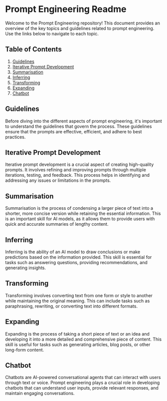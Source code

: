 # Prompt Engineering Readme

Welcome to the Prompt Engineering repository! This document provides an overview of the key topics and guidelines related to prompt engineering. Use the links below to navigate to each topic.

## Table of Contents

1. [Guidelines](#guidelines)
2. [Iterative Prompt Development](#iterative-prompt-development)
3. [Summarisation](#summarisation)
4. [Inferring](#inferring)
5. [Transforming](#transforming)
6. [Expanding](#expanding)
7. [Chatbot](#chatbot)

## Guidelines

Before diving into the different aspects of prompt engineering, it's important to understand the guidelines that govern the process. These guidelines ensure that the prompts are effective, efficient, and adhere to best practices. 

## Iterative Prompt Development

Iterative prompt development is a crucial aspect of creating high-quality prompts. It involves refining and improving prompts through multiple iterations, testing, and feedback. This process helps in identifying and addressing any issues or limitations in the prompts.

## Summarisation

Summarisation is the process of condensing a larger piece of text into a shorter, more concise version while retaining the essential information. This is an important skill for AI models, as it allows them to provide users with quick and accurate summaries of lengthy content.

## Inferring

Inferring is the ability of an AI model to draw conclusions or make predictions based on the information provided. This skill is essential for tasks such as answering questions, providing recommendations, and generating insights.

## Transforming

Transforming involves converting text from one form or style to another while maintaining the original meaning. This can include tasks such as paraphrasing, rewriting, or converting text into different formats. 

## Expanding

Expanding is the process of taking a short piece of text or an idea and developing it into a more detailed and comprehensive piece of content. This skill is useful for tasks such as generating articles, blog posts, or other long-form content.

## Chatbot

Chatbots are AI-powered conversational agents that can interact with users through text or voice. Prompt engineering plays a crucial role in developing chatbots that can understand user inputs, provide relevant responses, and maintain engaging conversations.